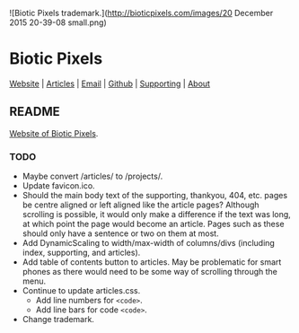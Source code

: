 <!-- Date: 26 September 2013 10:04:00 -->

![Biotic Pixels trademark.](http://bioticpixels.com/images/20 December 2015 20-39-08 small.png)

# Biotic Pixels

[Website](http://bioticpixels.com "bioticpixels.com") | [Articles](http://bioticpixels.com/articles "bioticpixels.com/articles") | [Email](mailto:bioticpixel@gmail.com "bioticpixel@gmail.com") | [Github](http://github.com/BioticPixels "github.com/BioticPixels") | [Supporting](http://bioticpixels.com/supporting "bioticpixels.com/supporting") | [About](http://bioticpixels.com/articles/about "bioticpixels.com/articles/about")

## README

[Website of Biotic Pixels](http://bioticpixels.com "bioticpixels.com").

### TODO

- Maybe convert /articles/ to /projects/.
- Update favicon.ico.
- Should the main body text of the supporting, thankyou, 404, etc. pages be centre aligned or left aligned like the article pages? Although scrolling is possible, it would only make a difference if the text was long, at which point the page would become an article. Pages such as these should only have a sentence or two on them at most.
- Add DynamicScaling to width/max-width of columns/divs (including index, supporting, and articles).
- Add table of contents button to articles. May be problematic for smart phones as there would need to be some way of scrolling through the menu.
- Continue to update articles.css.
  - Add line numbers for `<code>`.
  - Add line bars for code `<code>`.
- Change trademark.
